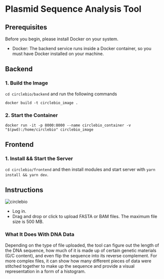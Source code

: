 # Plasmid Sequence Analysis Tool

## Prerequisites

Before you begin, please install Docker on your system.

- Docker: The backend service runs inside a Docker container, so you must have Docker installed on your machine.

## Backend

### 1. Build the Image

`cd circlebio/backend` and run the following commands

```
docker build -t circlebio_image .
```

### 2. Start the Container

```
docker run -it -p 8000:8000 --name circlebio_container -v "$(pwd):/home/circlebio" circlebio_image
```

## Frontend

### 1. Install && Start the Server

`cd circlebio/frontend` and then install modules and start server with `yarn install && yarn dev`.

## Instructions

![circlebio](https://i.ibb.co/sw93rpn/Screenshot-2024-02-21-115447.png)

- Log in.
- Drag and drop or click to upload FASTA or BAM files. The maximum file size is 500 MB.

### What It Does With DNA Data

Depending on the type of file uploaded, the tool can figure out the length of the DNA sequence, how much of it is made up of certain genetic materials (G/C content), and even flip the sequence into its reverse complement. For more complex files, it can show how many different pieces of data were stitched together to make up the sequence and provide a visual representation in a form of a histogram.
